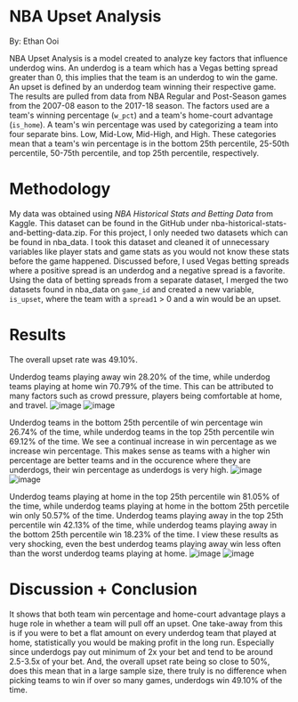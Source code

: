 # NBA Upset Analysis
By: Ethan Ooi

NBA Upset Analysis is a model created to analyze key factors that influence underdog wins. An underdog is a team which has a Vegas betting spread greater than 0, this implies that the team is an underdog to win the game. An upset is defined by an underdog team winning their respective game. The results are pulled from data from NBA Regular and Post-Season games from the 2007-08 eason to the 2017-18 season. The factors used are a team's winning percentage (`w_pct`) and a team's home-court advantage (`is_home`). A team's win percentage was used by categorizing a team into four separate bins. Low, Mid-Low, Mid-High, and High. These categories mean that a team's win percentage is in the bottom 25th percentile, 25-50th percentile, 50-75th percentile, and top 25th percentile, respectively. 

# Methodology
My data was obtained using *NBA Historical Stats and Betting Data* from Kaggle. This dataset can be found in the GitHub under nba-historical-stats-and-betting-data.zip. For this project, I only needed two datasets which can be found in nba_data. I took this dataset and cleaned it of unnecessary variables like player stats and game stats as you would not know these stats before the game happened. Discussed before, I used Vegas betting spreads where a positive spread is an underdog and a negative spread is a favorite. Using the data of betting spreads from a separate dataset, I merged the two datasets found in nba_data on `game_id` and created a new variable, `is_upset`, where the team with a `spread1` > 0 and a win would be an upset.

# Results
The overall upset rate was 49.10%.


Underdog teams playing away win 28.20% of the time, while underdog teams playing at home win 70.79% of the time. This can be attributed to many factors such as crowd pressure, players being comfortable at home, and travel.
![image](https://github.com/user-attachments/assets/b6e9d80f-9009-49b5-a047-101212e19c4c)
![image](https://github.com/user-attachments/assets/a6baa62b-00e8-42fb-987d-6f584d8878b6)


Underdog teams in the bottom 25th percentile of win percentage win 26.74% of the time, while underdog teams in the top 25th percentile win 69.12% of the time. We see a continual increase in win percentage as we increase win percentage. This makes sense as teams with a higher win percentage are better teams and in the occurence where they are underdogs, their win percentage as underdogs is very high.
![image](https://github.com/user-attachments/assets/9d8f6950-96fb-4eed-b522-ca679c778f3a)
![image](https://github.com/user-attachments/assets/d533ecc2-c61a-4203-9ce1-a0cdd651205f)


Underdog teams playing at home in the top 25th percentile win 81.05% of the time, while underdog teams playing at home in the bottom 25th percetile win only 50.57% of the time. Underdog teams playing away in the top 25th percentile win 42.13% of the time, while underdog teams playing away in the bottom 25th percentile win 18.23% of the time. I view these results as very shocking, even the best underdog teams playing away win less often than the worst underdog teams playing at home. 
![image](https://github.com/user-attachments/assets/4369d07e-3da0-4ca2-a13d-998ee2839a96)
![image](https://github.com/user-attachments/assets/122c83ba-af89-451a-9f13-08f1fc1f368d)



# Discussion + Conclusion
It shows that both team win percentage and home-court advantage plays a huge role in whether a team will pull off an upset. One take-away from this is if you were to bet a flat amount on every underdog team that played at home, statistically you would be making profit in the long run. Especially since underdogs pay out minimum of 2x your bet and tend to be around 2.5-3.5x of your bet. And, the overall upset rate being so close to 50%, does this mean that in a large sample size, there truly is no difference when picking teams to win if over so many games, underdogs win 49.10% of the time.